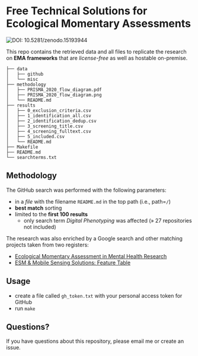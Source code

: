 # Free Technical Solutions for Ecological Momentary Assessments

<img role="button" tabindex="0" id="modal-560875076-trigger" aria-controls="modal-560875076" aria-expanded="false" class="doi-modal-trigger block m-0" src="https://zenodo.org/badge/DOI/10.5281/zenodo.15193944.svg" alt="DOI: 10.5281/zenodo.15193944">

This repo contains the retrieved data and all files to replicate the research on **EMA frameworks** that are *license-free* as well as hostable on-premise.

```
├── data
│   ├── github
│   └── misc
├── methodology
│   ├── PRISMA_2020_flow_diagram.pdf
│   ├── PRISMA_2020_flow_diagram.png
│   └── README.md
├── results
│   ├── 0_exclusion_criteria.csv
│   ├── 1_identification_all.csv
│   ├── 2_identification_dedup.csv
│   ├── 3_screening_title.csv
│   ├── 4_screening_fulltext.csv
│   ├── 5_included.csv
│   └── README.md
├── Makefile
├── README.md
└── searchterms.txt
```


## Methodology

The GitHub search was performed with the following parameters:

- in a *file* with the filename `README.md` in the top path (i.e., path=`/`)
- **best match** sorting
- limited to the **first 100 results**
  - only search term *Digital Phenotyping* was affected (» 27 repositories not included)

The research was also enriched by a Google search and other matching projects taken from two registers: 

- [Ecological Momentary Assessment in Mental Health Research](https://jruwaard.github.io/aph_ema_handbook/ema-instruments-catalogue.html#ema-platforms-apps)
- [ESM & Mobile Sensing Solutions: Feature Table](https://docs.google.com/spreadsheets/d/18R9x9Qbl9tADJGpJBJID_T9EWZeQ_4W3OFdn3iKRU7U/edit#gid=204277638)


## Usage

- create a file called `gh_token.txt` with your personal access token for GitHub
- run `make`


## Questions?

If you have questions about this repository, please email me or create an issue.
